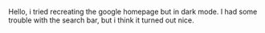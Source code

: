 Hello, i tried recreating the google homepage but in dark mode.
I had some trouble with the search bar, but i think it turned out nice.